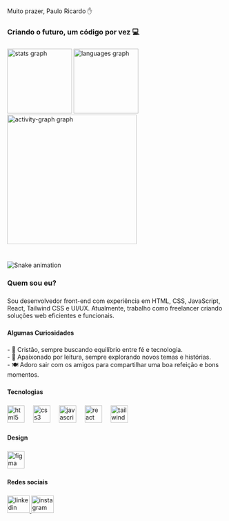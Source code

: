 <p align="left">Muito prazer, Paulo Ricardo ✋</p>

###

<h3 align="left">Criando o futuro, um código por vez 💻</h3>

###

<div align="left">
  <img src="https://github-readme-stats.vercel.app/api?username=DevPRicardo&hide_title=true&hide_rank=false&show_icons=true&include_all_commits=true&count_private=true&disable_animations=false&theme=gruvbox&locale=en&hide_border=false&order=1" height="150" alt="stats graph"  />
  <img src="https://github-readme-stats.vercel.app/api/top-langs?username=DevPRicardo&locale=en&hide_title=false&layout=compact&card_width=320&langs_count=5&theme=gruvbox&hide_border=false&order=2" height="150" alt="languages graph"  />
  <img src="https://github-readme-activity-graph.vercel.app/graph?username=DevPRicardo&radius=16&theme=gruvbox&area=true&order=5" height="300" alt="activity-graph graph"  />
</div>

###

<br clear="both">

<img src="https://raw.githubusercontent.com/DevPRicardo/DevPRicardo/output/snake.svg" alt="Snake animation" />

###

<h3 align="left">Quem sou eu?</h3>

###

<p align="left">Sou desenvolvedor front-end com experiência em HTML, CSS, JavaScript, React, Tailwind CSS e UI/UX. Atualmente, trabalho como freelancer criando soluções web eficientes e funcionais.</p>

###

<h4 align="left">Algumas Curiosidades</h4>

###

<p align="left">- 🙏 Cristão, sempre buscando equilíbrio entre fé e tecnologia.<br>- 📖 Apaixonado por leitura, sempre explorando novos temas e histórias.<br>- 🍽️ Adoro sair com os amigos para compartilhar uma boa refeição e bons momentos.</p>

###

<h4 align="left">Tecnologias</h4>

###

<div align="left">
  <img src="https://skillicons.dev/icons?i=html" height="40" alt="html5 logo"  />
  <img width="12" />
  <img src="https://skillicons.dev/icons?i=css" height="40" alt="css3 logo"  />
  <img width="12" />
  <img src="https://skillicons.dev/icons?i=js" height="40" alt="javascript logo"  />
  <img width="12" />
  <img src="https://skillicons.dev/icons?i=react" height="40" alt="react logo"  />
  <img width="12" />
  <img src="https://skillicons.dev/icons?i=tailwind" height="40" alt="tailwindcss logo"  />
</div>

###

<h4 align="left">Design</h4>

###

<div align="left">
  <img src="https://cdn.jsdelivr.net/gh/devicons/devicon/icons/figma/figma-original.svg" height="40" alt="figma logo"  />
</div>

###

<h4 align="left">Redes sociais</h4>

###

<div align="left">
  <a href="https://www.linkedin.com/in/priicardo/" target="_blank">
    <img src="https://raw.githubusercontent.com/maurodesouza/profile-readme-generator/master/src/assets/icons/social/linkedin/default.svg" width="52" height="40" alt="linkedin logo"  />
  </a>
  <a href="https://www.instagram.com/eupaulo.ricardo/profilecard/?igsh=ODJlYWhkeG5weDRy" target="_blank">
    <img src="https://raw.githubusercontent.com/maurodesouza/profile-readme-generator/master/src/assets/icons/social/instagram/default.svg" width="52" height="40" alt="instagram logo"  />
  </a>
</div>

###
